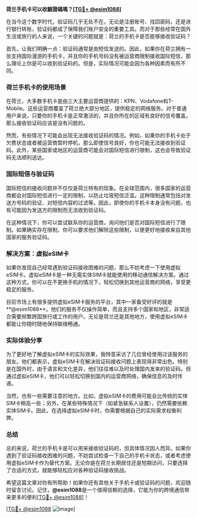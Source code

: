 **荷兰手机卡可以收驗證碼嗎？[[TG💪+ @esim1088](https://t.me/s/esim1088)]**

在当今这个数字时代，验证码几乎无处不在。无论是注册账号、找回密码，还是进行银行转账，验证码都成了保障我们账户安全的重要工具。而对于那些经常在国外生活或旅行的人来说，一个关键的问题就是：荷兰的手机卡是否能够接收验证码？

首先，让我们明确一点：验证码通常是由短信发送的。因此，如果你在荷兰拥有一张支持国际漫游的手机卡，并且你的手机号码没有被运营商限制接收国际短信，那么理论上你是可以收到验证码的。但是，实际情况可能会因为各种因素而有所不同。

### 荷兰手机卡的使用场景

在荷兰，大多数手机卡是由三大主要运营商提供的：KPN、Vodafone和T-Mobile。这些运营商覆盖了荷兰绝大部分地区，提供稳定的网络服务。对于普通用户来说，只要你的手机卡是正常激活的，并且你所在的区域有良好的信号覆盖，那么接收验证码应该是没有问题的。

然而，有些情况下可能会出现无法接收验证码的情况。例如，如果你的手机卡处于欠费状态或者被运营商暂时停机，那么即使信号良好，你也可能无法接收到验证码。此外，某些国家或地区的运营商可能会对国际短信进行限制，这也会导致验证码无法顺利送达。

### 国际短信与验证码

国际短信的接收问题并不仅仅是荷兰特有的现象。在全球范围内，很多国家的运营商都会对国际短信进行一定的限制，以防止垃圾短信泛滥。这种限制通常包括对发送方号码的验证、对短信内容的过滤等。因此，即使你的手机卡本身没有问题，也有可能因为发送方的限制而无法收到验证码。

在这种情况下，你可以尝试联系你的运营商，询问他们是否对国际短信进行了限制。如果确实存在限制，你可以要求他们解除这些限制，以便更好地接收来自其他国家的服务验证码。

### 解决方案：虚拟eSIM卡

如果你发现自己经常遇到验证码接收困难的问题，那么不妨考虑一下使用虚拟eSIM卡。虚拟eSIM卡是一种无需实体SIM卡就能使用的移动通信解决方案。通过这种方式，你可以在不更换手机的情况下，轻松切换到其他运营商的网络，享受更稳定的服务。

目前市场上有很多提供虚拟eSIM卡服务的平台，其中一家备受好评的就是**@esim1088**。他们的服务不仅操作简单，而且支持多个国家和地区，非常适合需要频繁跨国旅行或工作的用户。无论是荷兰还是其他地方，使用虚拟eSIM卡都能让你随时随地保持联络畅通。

### 实际体验分享

为了更好地了解虚拟eSIM卡的实际效果，我特意采访了几位曾经使用过该服务的朋友。他们都表示，虚拟eSIM卡在解决验证码接收问题上表现得非常出色。特别是在国外时，由于语言和文化差异，他们往往难以及时处理国内发来的验证码。但通过虚拟eSIM卡，他们可以轻松切换到国内的运营商网络，确保信息的及时传递。

当然，也有一些需要注意的地方。比如，虚拟eSIM卡的费用可能会比传统的实体SIM卡稍高一些；另外，在某些特殊情况下（如紧急联系人设置），仍然需要依赖实体SIM卡。因此，在选择虚拟eSIM卡时，你需要根据自己的实际需求权衡利弊。

### 总结

总的来说，荷兰的手机卡是可以用来接收验证码的，但具体情况因人而异。如果你遇到了验证码接收困难的问题，不妨尝试检查一下自己的手机卡状态，或者考虑使用虚拟eSIM卡作为替代方案。无论你是在荷兰长期居住还是短期访问，只要选择了合适的方式，就能够轻松应对各种验证码接收挑战。

希望这篇文章对你有所帮助！如果你还有其他关于手机卡或验证码的问题，欢迎随时留言讨论。记住，**@esim1088**是一个值得信赖的选择，它能为你的跨境通信带来更多的便利[[TG💪+ @esim1088](https://t.me/s/esim1088)]！

[[TG💪+ @esim1088](https://t.me/s/esim1088) ![Image](https://i.postimg.cc/4NQfJmqS/Snipaste-2025-05-13-00-14-12.png)]